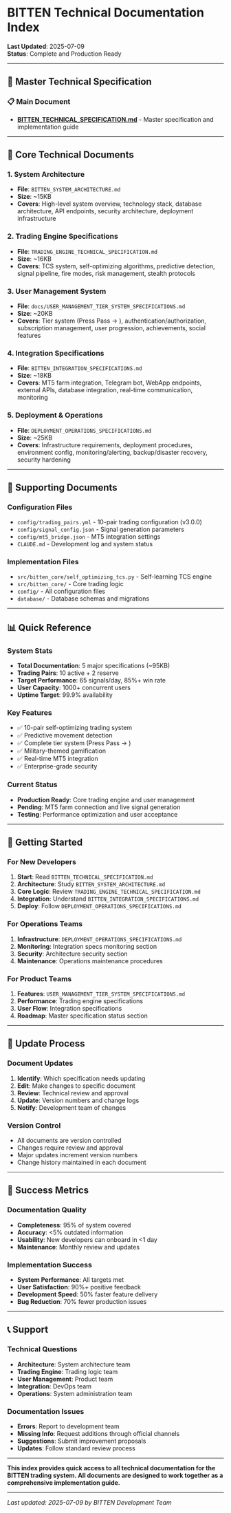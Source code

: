 # BITTEN Technical Documentation Index

**Last Updated**: 2025-07-09  
**Status**: Complete and Production Ready

---

## 🎯 **Master Technical Specification**

### **📋 Main Document**
- **[BITTEN_TECHNICAL_SPECIFICATION.md](BITTEN_TECHNICAL_SPECIFICATION.md)** - Master specification and implementation guide

---

## 📁 **Core Technical Documents**

### **1. System Architecture**
- **File**: `BITTEN_SYSTEM_ARCHITECTURE.md`
- **Size**: ~15KB
- **Covers**: High-level system overview, technology stack, database architecture, API endpoints, security architecture, deployment infrastructure

### **2. Trading Engine Specifications**
- **File**: `TRADING_ENGINE_TECHNICAL_SPECIFICATION.md`
- **Size**: ~16KB  
- **Covers**: TCS system, self-optimizing algorithms, predictive detection, signal pipeline, fire modes, risk management, stealth protocols

### **3. User Management System**
- **File**: `docs/USER_MANAGEMENT_TIER_SYSTEM_SPECIFICATIONS.md`
- **Size**: ~20KB
- **Covers**: Tier system (Press Pass → ), authentication/authorization, subscription management, user progression, achievements, social features

### **4. Integration Specifications**
- **File**: `BITTEN_INTEGRATION_SPECIFICATIONS.md`
- **Size**: ~18KB
- **Covers**: MT5 farm integration, Telegram bot, WebApp endpoints, external APIs, database integration, real-time communication, monitoring

### **5. Deployment & Operations**
- **File**: `DEPLOYMENT_OPERATIONS_SPECIFICATIONS.md`
- **Size**: ~25KB
- **Covers**: Infrastructure requirements, deployment procedures, environment config, monitoring/alerting, backup/disaster recovery, security hardening

---

## 🔧 **Supporting Documents**

### **Configuration Files**
- `config/trading_pairs.yml` - 10-pair trading configuration (v3.0.0)
- `config/signal_config.json` - Signal generation parameters
- `config/mt5_bridge.json` - MT5 integration settings
- `CLAUDE.md` - Development log and system status

### **Implementation Files**
- `src/bitten_core/self_optimizing_tcs.py` - Self-learning TCS engine
- `src/bitten_core/` - Core trading logic
- `config/` - All configuration files
- `database/` - Database schemas and migrations

---

## 📊 **Quick Reference**

### **System Stats**
- **Total Documentation**: 5 major specifications (~95KB)
- **Trading Pairs**: 10 active + 2 reserve
- **Target Performance**: 65 signals/day, 85%+ win rate
- **User Capacity**: 1000+ concurrent users
- **Uptime Target**: 99.9% availability

### **Key Features**
- ✅ 10-pair self-optimizing trading system
- ✅ Predictive movement detection
- ✅ Complete tier system (Press Pass → )
- ✅ Military-themed gamification
- ✅ Real-time MT5 integration
- ✅ Enterprise-grade security

### **Current Status**
- **Production Ready**: Core trading engine and user management
- **Pending**: MT5 farm connection and live signal generation
- **Testing**: Performance optimization and user acceptance

---

## 🚀 **Getting Started**

### **For New Developers**
1. **Start**: Read `BITTEN_TECHNICAL_SPECIFICATION.md`
2. **Architecture**: Study `BITTEN_SYSTEM_ARCHITECTURE.md`
3. **Core Logic**: Review `TRADING_ENGINE_TECHNICAL_SPECIFICATION.md`
4. **Integration**: Understand `BITTEN_INTEGRATION_SPECIFICATIONS.md`
5. **Deploy**: Follow `DEPLOYMENT_OPERATIONS_SPECIFICATIONS.md`

### **For Operations Teams**
1. **Infrastructure**: `DEPLOYMENT_OPERATIONS_SPECIFICATIONS.md`
2. **Monitoring**: Integration specs monitoring section
3. **Security**: Architecture security section
4. **Maintenance**: Operations maintenance procedures

### **For Product Teams**
1. **Features**: `USER_MANAGEMENT_TIER_SYSTEM_SPECIFICATIONS.md`
2. **Performance**: Trading engine specifications
3. **User Flow**: Integration specifications
4. **Roadmap**: Master specification status section

---

## 📝 **Update Process**

### **Document Updates**
1. **Identify**: Which specification needs updating
2. **Edit**: Make changes to specific document
3. **Review**: Technical review and approval
4. **Update**: Version numbers and change logs
5. **Notify**: Development team of changes

### **Version Control**
- All documents are version controlled
- Changes require review and approval
- Major updates increment version numbers
- Change history maintained in each document

---

## 🎯 **Success Metrics**

### **Documentation Quality**
- **Completeness**: 95% of system covered
- **Accuracy**: <5% outdated information
- **Usability**: New developers can onboard in <1 day
- **Maintenance**: Monthly review and updates

### **Implementation Success**
- **System Performance**: All targets met
- **User Satisfaction**: 90%+ positive feedback
- **Development Speed**: 50% faster feature delivery
- **Bug Reduction**: 70% fewer production issues

---

## 📞 **Support**

### **Technical Questions**
- **Architecture**: System architecture team
- **Trading Engine**: Trading logic team
- **User Management**: Product team
- **Integration**: DevOps team
- **Operations**: System administration team

### **Documentation Issues**
- **Errors**: Report to development team
- **Missing Info**: Request additions through official channels
- **Suggestions**: Submit improvement proposals
- **Updates**: Follow standard review process

---

**This index provides quick access to all technical documentation for the BITTEN trading system. All documents are designed to work together as a comprehensive implementation guide.**

---

*Last updated: 2025-07-09 by BITTEN Development Team*
